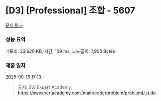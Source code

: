 # [D3] [Professional] 조합 - 5607 

[문제 링크](https://swexpertacademy.com/main/code/problem/problemDetail.do?contestProbId=AWXGKdbqczEDFAUo) 

### 성능 요약

메모리: 33,920 KB, 시간: 109 ms, 코드길이: 1,905 Bytes

### 제출 일자

2025-09-16 17:13



> 출처: SW Expert Academy, https://swexpertacademy.com/main/code/problem/problemList.do
